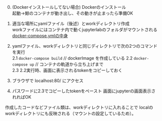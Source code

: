 0. (Dockerインストールしてない場合) Dockerのインストール  
   起動->鯨のコンテナが動き出し、その動きが止まったら準備OK

1. 適当な場所にyamlファイル（後述）とworkディレクトリ作成  
   workファイルにはコンテナ内で動くjupyterlabのフォルダがマウントされる  
   [docker-compose.ymlの中身](docker-compose.yml)

2. yamlファイル、workディレクトリと同じディレクトリで次の2つのコマンドを実行  
   2.1  `docker-compose build` // dockerImage を作成している
   2.2  `docker-compose up`    // コンテナの軌道から立ち上げまで  
   2.3  2.2実行時、画面に表示されるtokenをコピーしておく  
3. ブラウザで localhost:80/ にアクセス
4. パスワードに2.3でコピーしたtokenをペースト
   画面にjupyterの画面表示されればOK

作成したコードなどファイル類は、workディレクトリに入れることで
localのworkディレクトリにも反映される（マウントの設定しているため）。
